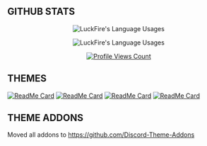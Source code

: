 ## GITHUB STATS
<p align="center">
  <img align="center" src="https://github-readme-stats.vercel.app/api?username=LuckFire&show_icons=true&theme=dark" alt="LuckFire's Language Usages">
</p>

<p align="center">
  <img align="center" src="https://github-readme-stats.vercel.app/api/top-langs/?username=LuckFire&theme=dark" alt="LuckFire's Language Usages">
</p>
<a href="https://github.com/LuckFire">
  <p align="center">
    <img src="https://komarev.com/ghpvc/?username=LuckFire" alt="Profile Views Count">
  </p>
</a>

## THEMES
[![ReadMe Card](https://github-readme-stats.vercel.app/api/pin/?username=LuckFire&repo=Theme-Source&theme=dark)](https://github.com/LuckFire/Theme-Source)
[![ReadMe Card](https://github-readme-stats.vercel.app/api/pin/?username=LuckFire&repo=Discord-Revamp&theme=dark)](https://github.com/LuckFire/Discord-Revamp)
[![ReadMe Card](https://github-readme-stats.vercel.app/api/pin/?username=LuckFire&repo=AMOLED-Cord&theme=dark)](https://github.com/LuckFire/AMOLED-Cord)
[![ReadMe Card](https://github-readme-stats.vercel.app/api/pin/?username=LuckFire&repo=Midnight-Mars&theme=dark)](https://github.com/LuckFire/Midnight-Mars)

## THEME ADDONS
Moved all addons to https://github.com/Discord-Theme-Addons

